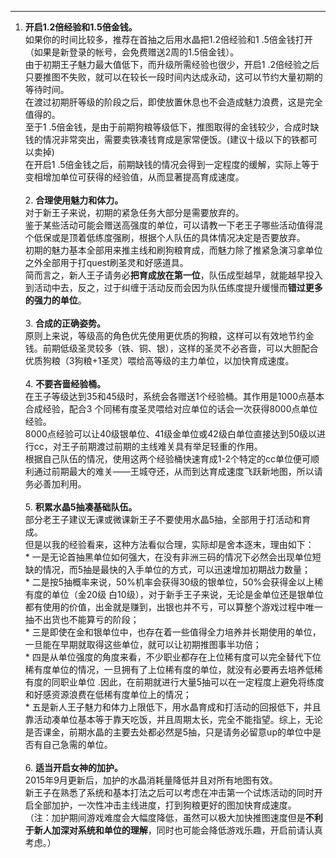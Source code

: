 
***
1. **开启1.2倍经验和1.5倍金钱。**<br />如果你的时间比较多，推荐在首抽之后用水晶把1.2倍经验和1
.5倍金钱打开（如果是新登录的帐号，会免费赠送2周的1.5倍金钱）。<br />由于初期王子魅力最大值低下，而升级所需经验也很少，开启1
.2倍经验之后只要推图不失败，就可以在较长一段时间内达成永动，这可以节约大量初期的等待时间。<br 
/>在渡过初期肝等级的阶段之后，即使放置休息也不会造成魅力浪费，这是完全值得的。<br />至于1
.5倍金钱，是由于前期狗粮等级低下，推图取得的金钱较少，合成时缺钱的情况非常突出，需要卖铁凑钱育成是家常便饭。(建议十级以下的铁都可以卖掉)<br 
/>在开启1
.5倍金钱之后，前期缺钱的情况会得到一定程度的缓解，实际上等于变相增加单位可获得的经验值，从而显著提高育成速度。
<br /><br />2. **合理使用魅力和体力。**<br />对于新王子来说，初期的紧急任务大部分是需要放弃的。<br 
/>鉴于某些活动可能会赠送高强度的单位，可以请教一下老王子哪些活动值得混个低保或是顶着低练度强刷，根据个人队伍的具体情况决定是否要放弃。<br 
/>初期的魅力基本全部用来推主线和刷狗粮育成，而魅力除了推紧急演习拿单位之外全部用于打quest刷圣灵和好感道具。<br 
/>简而言之，新人王子请务必**把育成放在第一位**，队伍成型越早，就能越早投入到活动中去，反之，过于纠缠于活动反而会因为队伍练度提升缓慢而**错过更多的强力的单位**。
<br /><br />3. **合成的正确姿势。**<br 
/>原则上来说，等级高的角色优先使用更优质的狗粮，这样可以有效地节约金钱。前期低级圣灵较多（铁、铜、银），这样的圣灵不必吝啬，可以大胆配合优质狗粮（3狗粮+1圣灵）喂给高等级的主力单位，以加快育成速度。
<br /><br />4. **不要吝啬经验桶。**<br />在王子等级达到35和45级时，系统会各赠送1个经验桶。其作用是1000点基本合成经验，配合3
个同稀有度圣灵喂给对应单位的话会一次获得8000点单位经验。<br />8000点经验可以让40级银单位、41级金单位或42级白单位直接达到50级以进行cc，对王子前期渡过前期的主线难关具有举足轻重的作用。<br />根据自己队伍的情况，使用这两个经验桶快速育成1-2个特定的cc单位便可顺利通过前期最大的难关——王城夺还，从而到达育成速度飞跃新地图，所以请务必善加利用。
<br /><br />5. **积累水晶5抽凑基础队伍。**<br 
/>部分老王子建议无课或微课新王子不要使用水晶5抽，全部用于打活动和育成。<br 
/>但是以我的经验看来，这种方法看似合理，实际却是舍本逐末，理由如下：<br />* 
一是无论首抽黑单位如何强大，在没有非洲三码的情况下必然会出现单位短缺的情况，而5抽是最快的入手单位的方式，可以迅速增加初期战力数量；<br 
/>* 二是按5抽概率来说，50%机率会获得30级的银单位，50%会获得金以上稀有度的单位（金20级 
白10级），对于新手王子来说，无论是金单位还是银单位都有使用的价值，出金就是赚到，出银也并不亏，可以算整个游戏过程中唯一抽不出货也不能算亏的阶段；<br 
/>* 
三是即使在金和银单位中，也存在着一些值得全力培养并长期使用的单位，一旦能在早期就取得这些单位，就可以让初期推图事半功倍；<br 
/>* 
四是从单位强度的角度来看，不少职业都存在上位稀有度可以完全替代下位稀有度单位的情况，一旦拥有了上位稀有度的单位，就没有必要再去培养低稀有度的同职业单位
.因此，在前期就进行大量5抽可以在一定程度上避免将练度和好感资源浪费在低稀有度单位上的情况；<br 
/>* 
五是新人王子魅力和体力上限低下，用水晶育成和打活动的回报低下，并且靠活动凑单位基本等于靠天吃饭，并且周期太长，完全不能指望。综上，无论是否课金，前期水晶的主要去处都必然是5抽，只是请务必留意up的单位中是否有自己急需的单位。
<br /><br />6. **适当开启女神的加护。**<br 
/>2015年9月更新后，加护的水晶消耗量降低并且对所有地图有效。<br 
/>新王子在熟悉了系统和基本打法之后可以考虑在冲击第一个试炼活动的同时开启全部加护，一次性冲击主线进度，打到狗粮更好的图加快育成速度。<br 
/>（注：加护期间游戏难度会大幅度降低，虽然可以极大加快推图速度但是**不利于新人加深对系统和单位的理解**，同时也可能会降低游戏乐趣，开启前请认真考虑。）


